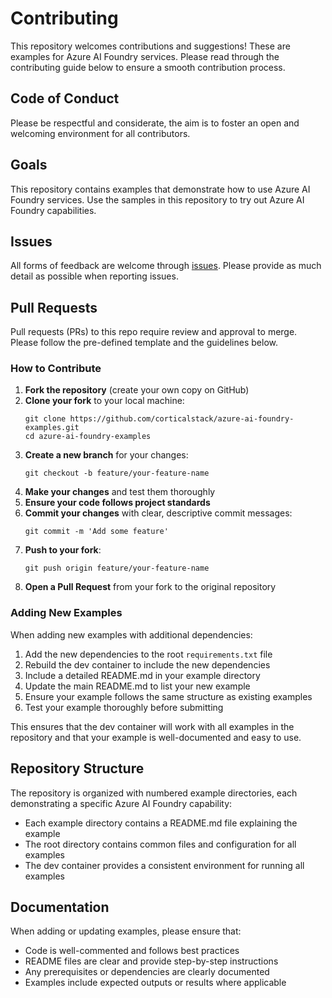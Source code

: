 # Contributing

This repository welcomes contributions and suggestions! These are examples for Azure AI Foundry services. Please read through the contributing guide below to ensure a smooth contribution process.

## Code of Conduct

Please be respectful and considerate, the aim is to foster an open and welcoming environment for all contributors.

## Goals

This repository contains examples that demonstrate how to use Azure AI Foundry services. Use the samples in this repository to try out Azure AI Foundry capabilities.

## Issues

All forms of feedback are welcome through [issues](https://github.com/corticalstack/azure-ai-foundry-examples/issues/new). Please provide as much detail as possible when reporting issues.

## Pull Requests

Pull requests (PRs) to this repo require review and approval to merge. Please follow the pre-defined template and the guidelines below.

### How to Contribute

1. **Fork the repository** (create your own copy on GitHub)
2. **Clone your fork** to your local machine:
   ```
   git clone https://github.com/corticalstack/azure-ai-foundry-examples.git
   cd azure-ai-foundry-examples
   ```
3. **Create a new branch** for your changes:
   ```
   git checkout -b feature/your-feature-name
   ```
4. **Make your changes** and test them thoroughly
5. **Ensure your code follows project standards**
6. **Commit your changes** with clear, descriptive commit messages:
   ```
   git commit -m 'Add some feature'
   ```
7. **Push to your fork**:
   ```
   git push origin feature/your-feature-name
   ```
8. **Open a Pull Request** from your fork to the original repository

### Adding New Examples

When adding new examples with additional dependencies:

1. Add the new dependencies to the root `requirements.txt` file
2. Rebuild the dev container to include the new dependencies
3. Include a detailed README.md in your example directory
4. Update the main README.md to list your new example
5. Ensure your example follows the same structure as existing examples
6. Test your example thoroughly before submitting

This ensures that the dev container will work with all examples in the repository and that your example is well-documented and easy to use.

## Repository Structure

The repository is organized with numbered example directories, each demonstrating a specific Azure AI Foundry capability:

- Each example directory contains a README.md file explaining the example
- The root directory contains common files and configuration for all examples
- The dev container provides a consistent environment for running all examples

## Documentation

When adding or updating examples, please ensure that:

- Code is well-commented and follows best practices
- README files are clear and provide step-by-step instructions
- Any prerequisites or dependencies are clearly documented
- Examples include expected outputs or results where applicable
